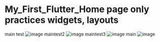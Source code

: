 # My_First_Flutter_Home page only practices widgets, layouts 
main test
![image](https://github.com/user-attachments/assets/a2738e89-48ad-40f4-9e82-0f9bb64d8ba2)
maintest2
![image](https://github.com/user-attachments/assets/582223c7-073a-48ba-82d5-1d14b2b074d8)
maintest3
![image](https://github.com/user-attachments/assets/074c55b8-928a-49ca-b7a5-f6bd52ab10b2)
main
![image](https://github.com/user-attachments/assets/a0cf7902-6157-4d9d-910c-4ab1f38c7d2c)



 
